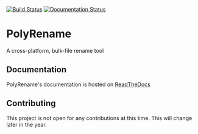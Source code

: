 [![Build Status](https://travis-ci.org/agsimmons/PolyRename.svg?branch=develop)](https://travis-ci.org/agsimmons/PolyRename)
[![Documentation Status](https://readthedocs.org/projects/polyrename/badge/?version=latest)](https://polyrename.readthedocs.io/en/latest/?badge=latest)

# PolyRename
A cross-platform, bulk-file rename tool

## Documentation
PolyRename's documentation is hosted on [ReadTheDocs](http://polyrename.readthedocs.io/)

## Contributing
This project is not open for any contributions at this time. This will change later in the year.
